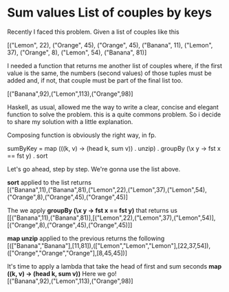# Sum values List of couples by keys

Recently I faced this problem. Given a list of couples like this

[("Lemon", 22), ("Orange", 45), ("Orange", 45), ("Banana", 11), ("Lemon", 37), ("Orange", 8), ("Lemon", 54), ("Banana", 81)]

I needed a function that returns me another list of couples where, if the first value is the same, the numbers (second values) of those tuples must be added and, 
if not, that couple must be part of the final list too.

[("Banana",92),("Lemon",113),("Orange",98)]

Haskell, as usual, allowed me the way to write a clear, concise and elegant function to solve the problem.
this is a quite commons problem. So i decide to share my solution with a little explanation.

Composing function is obviously the right way, in fp.

sumByKey = map ((\(k, v) -> (head k, sum v)) . unzip) . groupBy (\x y -> fst x == fst y) . sort    

Let's go ahead, step by step. We're gonna use the list above.

**sort** applied to the list returns <br />
[("Banana",11),("Banana",81),("Lemon",22),("Lemon",37),("Lemon",54),("Orange",8),("Orange",45),("Orange",45)]

The we apply **groupBy (\x y -> fst x == fst y)** that returns us <br />
[[("Banana",11),("Banana",81)],[("Lemon",22),("Lemon",37),("Lemon",54)],[("Orange",8),("Orange",45),("Orange",45)]]

**map unzip** applied to the previous returns the following <br />
[(["Banana","Banana"],[11,81]),(["Lemon","Lemon","Lemon"],[22,37,54]),(["Orange","Orange","Orange"],[8,45,45])]

It's time to apply a lambda that take the head of first and sum seconds
**map (\(k, v) -> (head k, sum v))**
Here we go!<br />
[("Banana",92),("Lemon",113),("Orange",98)]





